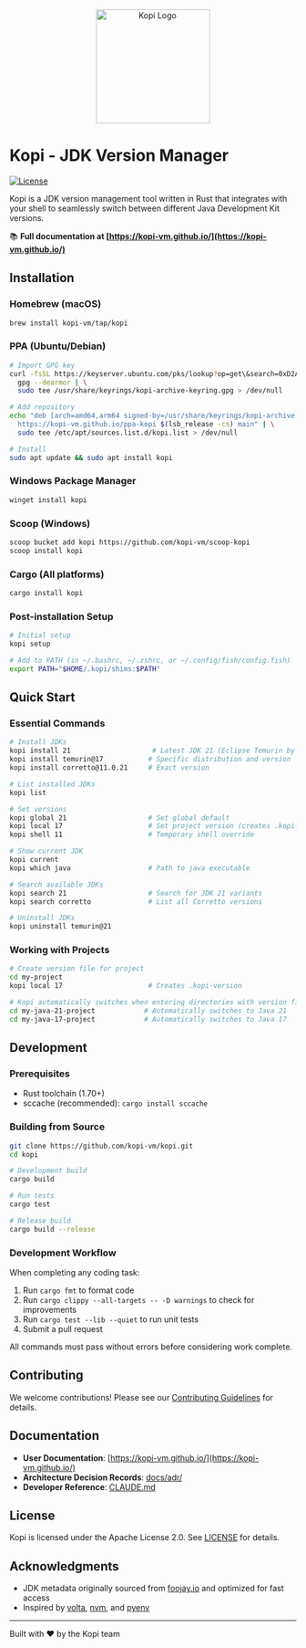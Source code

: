 <div align="center">
  <img alt="Kopi Logo" src="https://kopi-vm.github.io/assets/logo_black.png" width="200" height="200">
</div>

# Kopi - JDK Version Manager

[![License](https://img.shields.io/badge/license-Apache%202.0-blue.svg)](LICENSE)

Kopi is a JDK version management tool written in Rust that integrates with your shell to seamlessly switch between different Java Development Kit versions.

📚 **Full documentation at [https://kopi-vm.github.io/](https://kopi-vm.github.io/)**

## Installation

### Homebrew (macOS)
```bash
brew install kopi-vm/tap/kopi
```

### PPA (Ubuntu/Debian)
```bash
# Import GPG key
curl -fsSL https://keyserver.ubuntu.com/pks/lookup?op=get\&search=0xD2AC04A5A34E9BE3A8B32784F507C6D3DB058848 | \
  gpg --dearmor | \
  sudo tee /usr/share/keyrings/kopi-archive-keyring.gpg > /dev/null

# Add repository
echo "deb [arch=amd64,arm64 signed-by=/usr/share/keyrings/kopi-archive-keyring.gpg] \
  https://kopi-vm.github.io/ppa-kopi $(lsb_release -cs) main" | \
  sudo tee /etc/apt/sources.list.d/kopi.list > /dev/null

# Install
sudo apt update && sudo apt install kopi
```

### Windows Package Manager
```bash
winget install kopi
```

### Scoop (Windows)
```bash
scoop bucket add kopi https://github.com/kopi-vm/scoop-kopi
scoop install kopi
```

### Cargo (All platforms)
```bash
cargo install kopi
```

### Post-installation Setup
```bash
# Initial setup
kopi setup

# Add to PATH (in ~/.bashrc, ~/.zshrc, or ~/.config/fish/config.fish)
export PATH="$HOME/.kopi/shims:$PATH"
```

## Quick Start

### Essential Commands

```bash
# Install JDKs
kopi install 21                    # Latest JDK 21 (Eclipse Temurin by default)
kopi install temurin@17           # Specific distribution and version
kopi install corretto@11.0.21     # Exact version

# List installed JDKs
kopi list

# Set versions
kopi global 21                    # Set global default
kopi local 17                     # Set project version (creates .kopi-version)
kopi shell 11                     # Temporary shell override

# Show current JDK
kopi current
kopi which java                   # Path to java executable

# Search available JDKs
kopi search 21                    # Search for JDK 21 variants
kopi search corretto              # List all Corretto versions

# Uninstall JDKs
kopi uninstall temurin@21
```

### Working with Projects

```bash
# Create version file for project
cd my-project
kopi local 17                     # Creates .kopi-version

# Kopi automatically switches when entering directories with version files
cd my-java-21-project            # Automatically switches to Java 21
cd my-java-17-project            # Automatically switches to Java 17
```

## Development

### Prerequisites

- Rust toolchain (1.70+)
- sccache (recommended): `cargo install sccache`

### Building from Source

```bash
git clone https://github.com/kopi-vm/kopi.git
cd kopi

# Development build
cargo build

# Run tests
cargo test

# Release build
cargo build --release
```

### Development Workflow

When completing any coding task:
1. Run `cargo fmt` to format code
2. Run `cargo clippy --all-targets -- -D warnings` to check for improvements
3. Run `cargo test --lib --quiet` to run unit tests
4. Submit a pull request

All commands must pass without errors before considering work complete.

## Contributing

We welcome contributions! Please see our [Contributing Guidelines](CONTRIBUTING.md) for details.

## Documentation

- **User Documentation**: [https://kopi-vm.github.io/](https://kopi-vm.github.io/)
- **Architecture Decision Records**: [docs/adr/](docs/adr/)
- **Developer Reference**: [CLAUDE.md](CLAUDE.md)

## License

Kopi is licensed under the Apache License 2.0. See [LICENSE](LICENSE) for details.

## Acknowledgments

- JDK metadata originally sourced from [foojay.io](https://foojay.io/) and optimized for fast access
- Inspired by [volta](https://volta.sh/), [nvm](https://github.com/nvm-sh/nvm), and [pyenv](https://github.com/pyenv/pyenv)

---

Built with ❤️ by the Kopi team